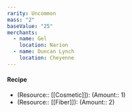 ```yaml
---
rarity: Uncommon
mass: "2"
baseValue: "25"
merchants:
  - name: Gel
    location: Narion
  - name: Duncan Lynch
    location: Cheyenne
---
```

#### Recipe
- (Resource:: [[Cosmetic]]): (Amount:: 1)
- (Resource:: [[Fiber]]): (Amount:: 2)